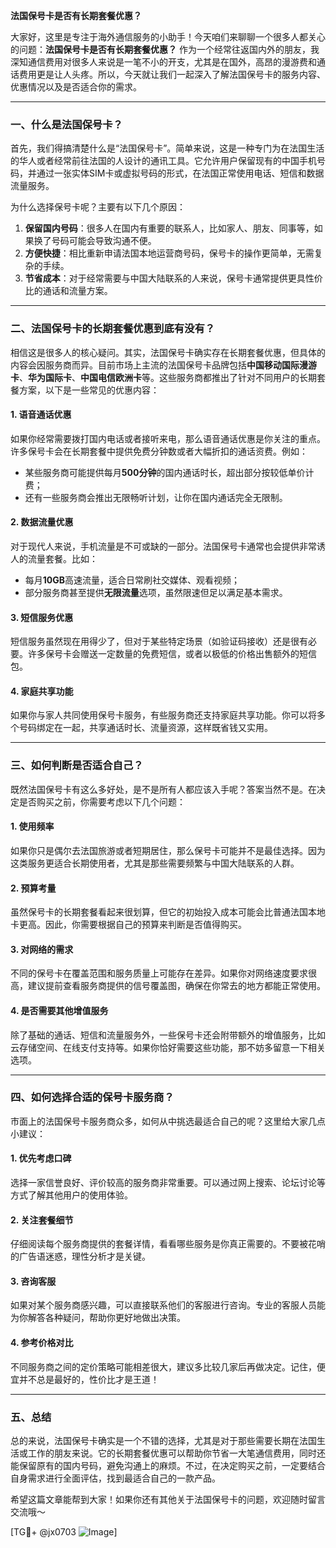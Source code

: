 **法国保号卡是否有长期套餐优惠？**

大家好，这里是专注于海外通信服务的小助手！今天咱们来聊聊一个很多人都关心的问题：**法国保号卡是否有长期套餐优惠？** 作为一个经常往返国内外的朋友，我深知通信费用对很多人来说是一笔不小的开支，尤其是在国外，高昂的漫游费和通话费用更是让人头疼。所以，今天就让我们一起深入了解法国保号卡的服务内容、优惠情况以及是否适合你的需求。

---

### **一、什么是法国保号卡？**

首先，我们得搞清楚什么是“法国保号卡”。简单来说，这是一种专门为在法国生活的华人或者经常前往法国的人设计的通讯工具。它允许用户保留现有的中国手机号码，并通过一张实体SIM卡或虚拟号码的形式，在法国正常使用电话、短信和数据流量服务。

为什么选择保号卡呢？主要有以下几个原因：
1. **保留国内号码**：很多人在国内有重要的联系人，比如家人、朋友、同事等，如果换了号码可能会导致沟通不便。
2. **方便快捷**：相比重新申请法国本地运营商号码，保号卡的操作更简单，无需复杂的手续。
3. **节省成本**：对于经常需要与中国大陆联系的人来说，保号卡通常提供更具性价比的通话和流量方案。

---

### **二、法国保号卡的长期套餐优惠到底有没有？**

相信这是很多人的核心疑问。其实，法国保号卡确实存在长期套餐优惠，但具体的内容会因服务商而异。目前市场上主流的法国保号卡品牌包括**中国移动国际漫游卡**、**华为国际卡**、**中国电信欧洲卡**等。这些服务商都推出了针对不同用户的长期套餐方案，以下是一些常见的优惠内容：

#### **1. 语音通话优惠**
如果你经常需要拨打国内电话或者接听来电，那么语音通话优惠是你关注的重点。许多保号卡会在长期套餐中提供免费分钟数或者大幅折扣的通话资费。例如：
- 某些服务商可能提供每月**500分钟**的国内通话时长，超出部分按较低单价计费；
- 还有一些服务商会推出无限畅听计划，让你在国内通话完全无限制。

#### **2. 数据流量优惠**
对于现代人来说，手机流量是不可或缺的一部分。法国保号卡通常也会提供非常诱人的流量套餐。比如：
- 每月**10GB**高速流量，适合日常刷社交媒体、观看视频；
- 部分服务商甚至提供**无限流量**选项，虽然限速但足以满足基本需求。

#### **3. 短信服务优惠**
短信服务虽然现在用得少了，但对于某些特定场景（如验证码接收）还是很有必要。许多保号卡会赠送一定数量的免费短信，或者以极低的价格出售额外的短信包。

#### **4. 家庭共享功能**
如果你与家人共同使用保号卡服务，有些服务商还支持家庭共享功能。你可以将多个号码绑定在一起，共享通话时长、流量资源，这样既省钱又实用。

---

### **三、如何判断是否适合自己？**

既然法国保号卡有这么多好处，是不是所有人都应该入手呢？答案当然不是。在决定是否购买之前，你需要考虑以下几个问题：

#### **1. 使用频率**
如果你只是偶尔去法国旅游或者短期居住，那么保号卡可能并不是最佳选择。因为这类服务更适合长期使用者，尤其是那些需要频繁与中国大陆联系的人群。

#### **2. 预算考量**
虽然保号卡的长期套餐看起来很划算，但它的初始投入成本可能会比普通法国本地卡更高。因此，你需要根据自己的预算来判断是否值得购买。

#### **3. 对网络的需求**
不同的保号卡在覆盖范围和服务质量上可能存在差异。如果你对网络速度要求很高，建议提前查看服务商提供的信号覆盖图，确保在你常去的地方都能正常使用。

#### **4. 是否需要其他增值服务**
除了基础的通话、短信和流量服务外，一些保号卡还会附带额外的增值服务，比如云存储空间、在线支付支持等。如果你恰好需要这些功能，那不妨多留意一下相关选项。

---

### **四、如何选择合适的保号卡服务商？**

市面上的法国保号卡服务商众多，如何从中挑选最适合自己的呢？这里给大家几点小建议：

#### **1. 优先考虑口碑**
选择一家信誉良好、评价较高的服务商非常重要。可以通过网上搜索、论坛讨论等方式了解其他用户的使用体验。

#### **2. 关注套餐细节**
仔细阅读每个服务商提供的套餐详情，看看哪些服务是你真正需要的。不要被花哨的广告语迷惑，理性分析才是关键。

#### **3. 咨询客服**
如果对某个服务商感兴趣，可以直接联系他们的客服进行咨询。专业的客服人员能为你解答各种疑问，帮助你更好地做出决策。

#### **4. 参考价格对比**
不同服务商之间的定价策略可能相差很大，建议多比较几家后再做决定。记住，便宜并不总是最好的，性价比才是王道！

---

### **五、总结**

总的来说，法国保号卡确实是一个不错的选择，尤其是对于那些需要长期在法国生活或工作的朋友来说。它的长期套餐优惠可以帮助你节省一大笔通信费用，同时还能保留原有的国内号码，避免沟通上的麻烦。不过，在决定购买之前，一定要结合自身需求进行全面评估，找到最适合自己的一款产品。

希望这篇文章能帮到大家！如果你还有其他关于法国保号卡的问题，欢迎随时留言交流哦～

[TG💪+ @jx0703 ![Image](https://github.com/user-attachments/assets/dbca1d08-cadb-493c-b0ec-ad6f7a83f270)]